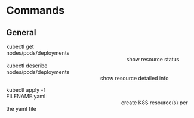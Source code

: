 # Commands

## General
kubectl get nodes/pods/deployments                                              show resource status
kubectl describe nodes/pods/deployments                                         show resource detailed info

kubectl apply -f FILENAME.yaml                                                  create K8S resource(s) per the yaml file